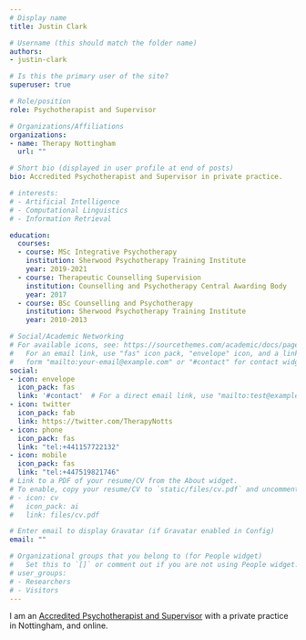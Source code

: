 ```yaml
---
# Display name
title: Justin Clark

# Username (this should match the folder name)
authors:
- justin-clark

# Is this the primary user of the site?
superuser: true

# Role/position
role: Psychotherapist and Supervisor

# Organizations/Affiliations
organizations:
- name: Therapy Nottingham
  url: ""

# Short bio (displayed in user profile at end of posts)
bio: Accredited Psychotherapist and Supervisor in private practice.

# interests:
# - Artificial Intelligence
# - Computational Linguistics
# - Information Retrieval

education:
  courses:
  - course: MSc Integrative Psychotherapy
    institution: Sherwood Psychotherapy Training Institute
    year: 2019-2021
  - course: Therapeutic Counselling Supervision
    institution: Counselling and Psychotherapy Central Awarding Body
    year: 2017
  - course: BSc Counselling and Psychotherapy
    institution: Sherwood Psychotherapy Training Institute
    year: 2010-2013

# Social/Academic Networking
# For available icons, see: https://sourcethemes.com/academic/docs/page-builder/#icons
#   For an email link, use "fas" icon pack, "envelope" icon, and a link in the
#   form "mailto:your-email@example.com" or "#contact" for contact widget.
social:
- icon: envelope
  icon_pack: fas
  link: '#contact'  # For a direct email link, use "mailto:test@example.org".
- icon: twitter
  icon_pack: fab
  link: https://twitter.com/TherapyNotts
- icon: phone
  icon_pack: fas
  link: "tel:+441157722132"
- icon: mobile
  icon_pack: fas
  link: "tel:+447519821746"
# Link to a PDF of your resume/CV from the About widget.
# To enable, copy your resume/CV to `static/files/cv.pdf` and uncomment the lines below.
# - icon: cv
#   icon_pack: ai
#   link: files/cv.pdf

# Enter email to display Gravatar (if Gravatar enabled in Config)
email: ""

# Organizational groups that you belong to (for People widget)
#   Set this to `[]` or comment out if you are not using People widget.
# user_groups:
# - Researchers
# - Visitors
---
```


I am an [Accredited Psychotherapist and Supervisor](https://www.bacp.co.uk/profile/a49a6dca-4d90-e711-80e8-3863bb349ac0) with a private practice in Nottingham, and online.
